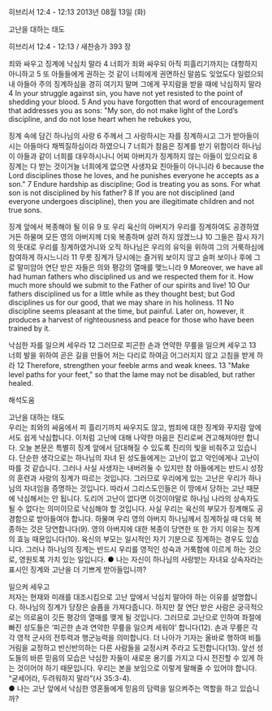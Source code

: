 히브리서 12:4 - 12:13 
2013년 08월 13일 (화)

고난을 대하는 태도



히브리서 12:4 - 12:13 / 새찬송가 393 장


죄와 싸우고 징계에 낙심치 말라 
4 너희가 죄와 싸우되 아직 피흘리기까지는 대항하지 아니하고 5 또 아들들에게 권하는 것 같이 너희에게 권면하신 말씀도 잊었도다 일렀으되 내 아들아 주의 징계하심을 경히 여기지 말며 그에게 꾸지람을 받을 때에 낙심하지 말라
4 In your struggle against sin, you have not yet resisted to the point of shedding your blood. 5 And you have forgotten that word of encouragement that addresses you as sons: "My son, do not make light of the Lord’s discipline, and do not lose heart when he rebukes you,   

징계 속에 담긴 하나님의 사랑 
6 주께서 그 사랑하시는 자를 징계하시고 그가 받아들이시는 아들마다 채찍질하심이라 하였으니 7 너희가 참음은 징계를 받기 위함이라 하나님이 아들과 같이 너희를 대우하시나니 어찌 아버지가 징계하지 않는 아들이 있으리요 8 징계는 다 받는 것이거늘 너희에게 없으면 사생자요 친아들이 아니니라
6 because the Lord disciplines those he loves, and he punishes everyone he accepts as a son." 7 Endure hardship as discipline; God is treating you as sons. For what son is not disciplined by his father? 8 If you are not disciplined (and everyone undergoes discipline), then you are illegitimate children and not true sons.   

징계 앞에서 복종해야 될 이유
9 또 우리 육신의 아버지가 우리를 징계하여도 공경하였거든 하물며 모든 영의 아버지께 더욱 복종하며 살려 하지 않겠느냐 10 그들은 잠시 자기의 뜻대로 우리를 징계하였거니와 오직 하나님은 우리의 유익을 위하여 그의 거룩하심에 참여하게 하시느니라 11 무릇 징계가 당시에는 즐거워 보이지 않고 슬퍼 보이나 후에 그로 말미암아 연단 받은 자들은 의와 평강의 열매를 맺느니라
9 Moreover, we have all had human fathers who disciplined us and we respected them for it. How much more should we submit to the Father of our spirits and live! 10 Our fathers disciplined us for a little while as they thought best; but God disciplines us for our good, that we may share in his holiness. 11 No discipline seems pleasant at the time, but painful. Later on, however, it produces a harvest of righteousness and peace for those who have been trained by it.   

낙심한 자를 일으켜 세우라 
12 그러므로 피곤한 손과 연약한 무릎을 일으켜 세우고 13 너희 발을 위하여 곧은 길을 만들어 저는 다리로 하여금 어그러지지 않고 고침을 받게 하라
12 Therefore, strengthen your feeble arms and weak knees. 13 "Make level paths for your feet," so that the lame may not be disabled, but rather healed.

해석도움





고난을 대하는 태도  
우리는 죄와의 싸움에서 피 흘리기까지 싸우지도 않고, 범죄에 대한 징계와 꾸지람 앞에서도 쉽게 낙심합니다. 이처럼 고난에 대해 나약한 마음은 진리로써 견고해져야만 합니다. 오늘 본문은 특별히 징계 앞에서 담대해질 수 있도록 진리의 빛을 비춰주고 있습니다. 단순한 생각으로는 하나님의 자녀 된 성도들에게는 고난이 없고 악인에게나 고난이 따를 것 같습니다. 그러나 사실 사생자는 내버려둘 수 있지만 참 아들에게는 반드시 성장의 훈련과 사랑의 징계가 따르는 것입니다. 그러므로 우리에게 있는 고난은 우리가 하나님의 자녀임을 증명하는 것입니다. 따라서 그리스도인들은 이 땅에서 당하는 고난 때문에 낙심해서는 안 됩니다. 도리어 고난이 없다면 이것이야말로 하나님 나라의 상속자도 될 수 없다는 의미이므로 낙심해야 할 것입니다. 사실 우리는 육신의 부모가 징계해도 공경함으로 받아들여야 합니다. 하물며 우리 영의 아버지 하나님께서 징계하실 때 더욱 복종하는 것은 당연합니다(9). 영의 아버지에 대한 복종이 당연한 또 한 가지 이유는 징계의 효능 때문입니다(10). 육신의 부모는 일시적인 자기 기분으로 징계하는 경우도 있습니다. 그러나 하나님의 징계는 반드시 우리를 영적인 성숙과 거룩함에 이르게 하는 것으로, 영원토록 가치 있는 일입니다. 
● 나는 자신이 하나님의 사랑받는 자녀요 상속자라는 표시인 징계와 고난을 더 기쁘게 받아들입니까?

일으켜 세우고  
저자는 현재와 미래를 대조시킴으로 고난 앞에서 낙심치 말아야 하는 이유를 설명합니다. 하나님의 징계가 당장은 슬픔을 가져다줍니다. 하지만 잘 연단 받은 사람은 궁극적으로는 의로움이 깃든 평강의 열매를 맺게 될 것입니다. 그러므로 고난으로 인하여 좌절에 빠진 성도들은 ‘피곤한 손과 연약한 무릎을 일으켜 세워야’ 합니다(12). 손과 무릎은 각각 영적 군사의 전투력과 행군능력을 의미합니다. 더 나아가 기자는 올바로 행하여 비틀거림을 교정하고 반신반의하는 다른 사람들을 교정시켜 주라고 도전합니다(13). 앞선 성도들의 바른 믿음의 모습은 낙심한 자들이 새로운 용기를 가지고 다시 전진할 수 있게 하는 것이어야 하기 때문입니다. 우리는 본을 보임으로 이렇게 말해줄 수 있어야 합니다. “굳세어라, 두려워하지 말라”(사 35:3-4).  
● 나는 고난 앞에서 낙심한 영혼들에게 믿음의 담력을 일으켜주는 역할을 하고 있습니까?